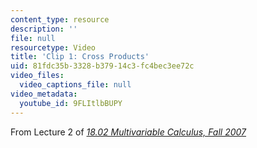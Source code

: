 ```yaml
---
content_type: resource
description: ''
file: null
resourcetype: Video
title: 'Clip 1: Cross Products'
uid: 81fdc35b-3328-b379-14c3-fc4bec3ee72c
video_files:
  video_captions_file: null
video_metadata:
  youtube_id: 9FLItlbBUPY
---
```


From Lecture 2 of [_18.02 Multivariable Calculus, Fall 2007_](/courses/18-02-multivariable-calculus-fall-2007/pages/video-lectures)